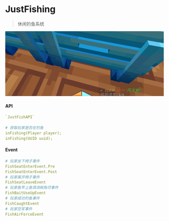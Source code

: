 # JustFishing

> 休闲钓鱼系统

![img](./.img/0.gif)


#### API
```yaml
`JustFishAPI`

# 获取玩家是否在钓鱼
inFishing(Player player);
inFishing(UUID uuid);
```

#### Event
```yaml
# 玩家坐下椅子事件
FishSeatEnterEvent.Pre
FishSeatEnterEvent.Post
# 玩家离开椅子事件
FishSeatLeaveEvent
# 玩家鱼竿上鱼饵消耗殆尽事件
FishBaitUseUpEvent
# 玩家成功钓鱼事件
FishCaughtEvent
# 玩家空军事件
FishAirForceEvent
```